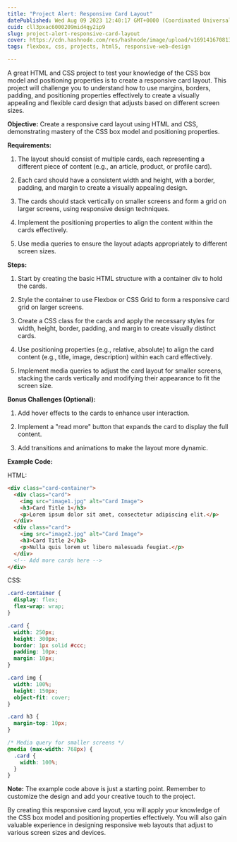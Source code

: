 ```yaml
---
title: "Project Alert: Responsive Card Layout"
datePublished: Wed Aug 09 2023 12:40:17 GMT+0000 (Coordinated Universal Time)
cuid: cll3pxac6000209mid4qy2ip9
slug: project-alert-responsive-card-layout
cover: https://cdn.hashnode.com/res/hashnode/image/upload/v1691416708136/a4862376-1cce-4eff-8f7b-8ed1bd40738c.png
tags: flexbox, css, projects, html5, responsive-web-design

---
```


A great HTML and CSS project to test your knowledge of the CSS box model and positioning properties is to create a responsive card layout. This project will challenge you to understand how to use margins, borders, padding, and positioning properties effectively to create a visually appealing and flexible card design that adjusts based on different screen sizes.

**Objective:** Create a responsive card layout using HTML and CSS, demonstrating mastery of the CSS box model and positioning properties.

**Requirements:**

1. The layout should consist of multiple cards, each representing a different piece of content (e.g., an article, product, or profile card).
    
2. Each card should have a consistent width and height, with a border, padding, and margin to create a visually appealing design.
    
3. The cards should stack vertically on smaller screens and form a grid on larger screens, using responsive design techniques.
    
4. Implement the positioning properties to align the content within the cards effectively.
    
5. Use media queries to ensure the layout adapts appropriately to different screen sizes.
    

**Steps:**

1. Start by creating the basic HTML structure with a container div to hold the cards.
    
2. Style the container to use Flexbox or CSS Grid to form a responsive card grid on larger screens.
    
3. Create a CSS class for the cards and apply the necessary styles for width, height, border, padding, and margin to create visually distinct cards.
    
4. Use positioning properties (e.g., relative, absolute) to align the card content (e.g., title, image, description) within each card effectively.
    
5. Implement media queries to adjust the card layout for smaller screens, stacking the cards vertically and modifying their appearance to fit the screen size.
    

**Bonus Challenges (Optional):**

1. Add hover effects to the cards to enhance user interaction.
    
2. Implement a "read more" button that expands the card to display the full content.
    
3. Add transitions and animations to make the layout more dynamic.
    

**Example Code:**

HTML:

```html
<div class="card-container">
  <div class="card">
    <img src="image1.jpg" alt="Card Image">
    <h3>Card Title 1</h3>
    <p>Lorem ipsum dolor sit amet, consectetur adipiscing elit.</p>
  </div>
  <div class="card">
    <img src="image2.jpg" alt="Card Image">
    <h3>Card Title 2</h3>
    <p>Nulla quis lorem ut libero malesuada feugiat.</p>
  </div>
  <!-- Add more cards here -->
</div>
```

CSS:

```css
.card-container {
  display: flex;
  flex-wrap: wrap;
}

.card {
  width: 250px;
  height: 300px;
  border: 1px solid #ccc;
  padding: 10px;
  margin: 10px;
}

.card img {
  width: 100%;
  height: 150px;
  object-fit: cover;
}

.card h3 {
  margin-top: 10px;
}

/* Media query for smaller screens */
@media (max-width: 768px) {
  .card {
    width: 100%;
  }
}
```

**Note:** The example code above is just a starting point. Remember to customize the design and add your creative touch to the project.

By creating this responsive card layout, you will apply your knowledge of the CSS box model and positioning properties effectively. You will also gain valuable experience in designing responsive web layouts that adjust to various screen sizes and devices.